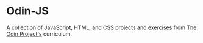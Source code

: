 # Odin-JS

A collection of JavaScript, HTML, and CSS projects and exercises from [The Odin Project's](https://www.theodinproject.com/) curriculum.